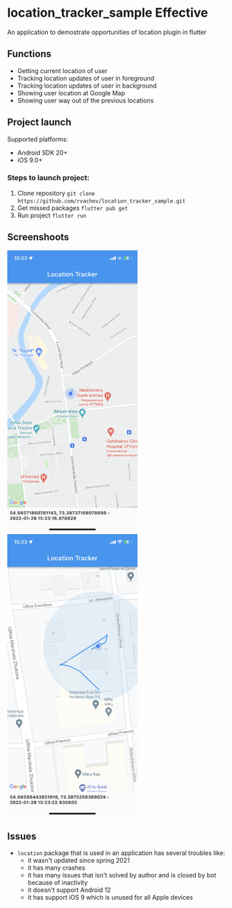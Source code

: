 # location_tracker_sample Effective

An application to demostrate opportunities of location plugin in flutter

## Functions

- Getting current location of user
- Tracking location updates of user in foreground
- Tracking location updates of user in background
- Showing user location at Google Map
- Showing user way out of the previous locations

## Project launch

Supported platforms:
- Android SDK 20+
- iOS 9.0+

### Steps to launch project:

1. Clone repository `git clone https://github.com/rvachev/location_tracker_sample.git`
2. Get missed packages `flutter pub get`
3. Run project `flutter run`

## Screenshoots

<img src="IMG_1222.PNG" width="300px">
<img src="IMG_1223.PNG" width="300px">

## Issues

- `location` package that is used in an application has several troubles like:
  - it wasn't updated since spring 2021
  - it has many crashes
  - it has many issues that isn't solved by author and is closed by bot because of inactivity
  - it doesn't support Android 12
  - it has support iOS 9 which is unused for all Apple devices
